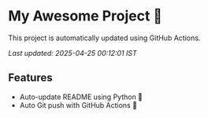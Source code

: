 # My Awesome Project 🚀

This project is automatically updated using GitHub Actions.

_Last updated: 2025-04-25 00:12:01 IST_

## Features
- Auto-update README using Python 🐍
- Auto Git push with GitHub Actions 🤖
